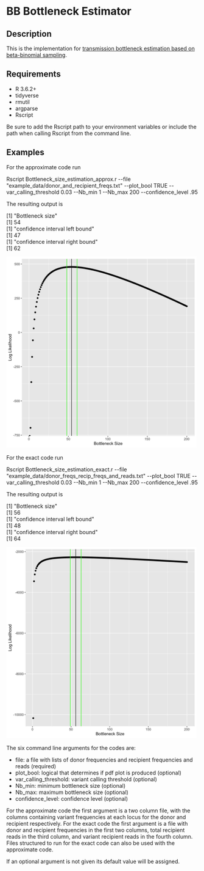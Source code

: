 # BB Bottleneck Estimator
## Description
This is the implementation for [transmission bottleneck estimation based on beta-binomial sampling](https://www.biorxiv.org/content/10.1101/101790v1).  

## Requirements
- R 3.6.2+
- tidyverse
- rmutil
- argparse
- Rscript

Be sure to add the Rscript path to your environment variables or include the path when calling Rscript from the command line.  



## Examples

For the approximate code run

  Rscript  Bottleneck_size_estimation_approx.r --file "example_data/donor_and_recipient_freqs.txt"  --plot_bool TRUE  --var_calling_threshold 0.03  --Nb_min 1 --Nb_max 200 --confidence_level .95

The resulting output is

  [1] "Bottleneck size"  
  [1] 54  
  [1] "confidence interval left bound"  
  [1] 47  
  [1] "confidence interval right bound"  
  [1] 62  

<img src= "./example_data/approx_plot.jpg"  height = "500">

For the exact code run

  Rscript  Bottleneck_size_estimation_exact.r --file "example_data/donor_freqs_recip_freqs_and_reads.txt"  --plot_bool TRUE  --var_calling_threshold 0.03  --Nb_min 1 --Nb_max 200 --confidence_level .95

The resulting output is

  [1] "Bottleneck size"  
  [1] 56  
  [1] "confidence interval left bound"  
  [1] 48  
  [1] "confidence interval right bound"  
  [1] 64  

<img src= "./example_data/exact_plot.jpg"  height = "500">


The six command line arguments for the codes are:

- file: a file with lists of donor frequencies and recipient frequencies and reads (required)
- plot_bool:  logical that determines if pdf plot is produced (optional)
- var_calling_threshold: variant calling threshold (optional)
- Nb_min: minimum bottleneck size (optional)
- Nb_max: maximum bottleneck size (optional)
- confidence_level: confidence level (optional)

For the approximate code the first argument is a two column file, with the columns containing variant frequencies at each locus for the donor and recipient respectively.  For the exact code the first argument is a file with donor and recipient frequencies in the first two columns, total recipient reads in the third column, and variant recipient reads in the fourth column.  Files structured to run for the exact code can also be used with the approximate code.

If an optional argument is not given its default value will be assigned.
